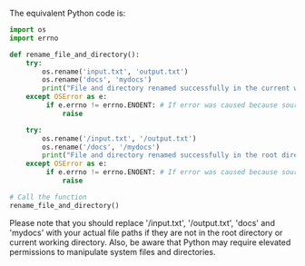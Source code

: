 The equivalent Python code is:

```python
import os
import errno

def rename_file_and_directory():
    try:
        os.rename('input.txt', 'output.txt')
        os.rename('docs', 'mydocs')
        print("File and directory renamed successfully in the current working directory!")
    except OSError as e: 
         if e.errno != errno.ENOENT: # If error was caused because source wasn't found
             raise 

    try:
        os.rename('/input.txt', '/output.txt')
        os.rename('/docs', '/mydocs')
        print("File and directory renamed successfully in the root directory!")
    except OSError as e:  
         if e.errno != errno.ENOENT: # If error was caused because source wasn't found
             raise 

# Call the function
rename_file_and_directory()
```
Please note that you should replace '/input.txt', '/output.txt', 'docs' and 'mydocs' with your actual file paths if they are not in the root directory or current working directory. Also, be aware that Python may require elevated permissions to manipulate system files and directories.
